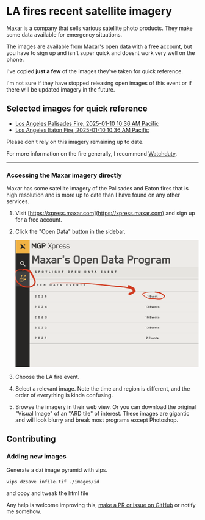 # LA fires recent satellite imagery

[Maxar](https://maxar.com/) is a company that sells various satellite photo products. They make some data available for emergency situations.

The images are available from Maxar's open data with a free account, but you have to sign up and isn't super quick and doesnt work very well on the phone.

I've copied **just a few** of the images they've taken for quick reference.

I'm not sure if they have stopped releasing open images of this event or if there will be updated imagery in the future.

## Selected images for quick reference

<ul>
    <li><a href="images/1050010040277500.html">Los Angeles Palisades Fire, 2025-01-10 10:36 AM Pacific</a></li>
    <li><a href="images/1050010040277300.html">Los Angeles Eaton Fire, 2025-01-10 10:36 AM Pacific</a></li>
</ul>

Please don't rely on this imagery remaining up to date.

For more information on the fire generally, I recommend [Watchduty](https://app.watchduty.org/).

---

### Accessing the Maxar imagery directly

Maxar has some satellite imagery of the Palisades and Eaton fires that is high resolution and is more up to date than I have found on any other services.

1. Visit [https://xpress.maxar.com](https://xpress.maxar.com) and sign up for a free account.

2. Click the "Open Data" button in the sidebar.

   ![Maxar Open Data](maxarhelp.png)

3. Choose the LA fire event.

4. Select a relevant image. Note the time and region is different, and the order of everything is kinda confusing.

5. Browse the imagery in their web view. Or you can download the original "Visual Image" of an "ARD tile" of interest. These images are gigantic and will look blurry and break most programs except Photoshop.

## Contributing
### Adding new images

Generate a dzi image pyramid with vips.

```
vips dzsave infile.tif ./images/id
```

and copy and tweak the html file

Any help is welcome improving this, [make a PR or issue on GitHub](https://github.com/wilg/la-fire-maps) or notify me somehow.
